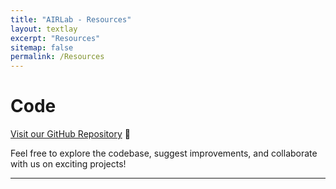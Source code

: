 ```yaml
---
title: "AIRLab - Resources"
layout: textlay
excerpt: "Resources"
sitemap: false
permalink: /Resources
---
```


# Code

[Visit our GitHub Repository](https://github.com/AIR-Lan) 🚀

Feel free to explore the codebase, suggest improvements, and collaborate with us on exciting projects!

---


